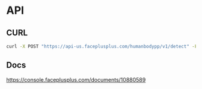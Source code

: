 # API

## CURL

```bash
curl -X POST "https://api-us.faceplusplus.com/humanbodypp/v1/detect" -F "api_key=..." -F "api_secret=..." -F "image_file=@1.jpg" -F "return_attributes=gender"
```

## Docs

https://console.faceplusplus.com/documents/10880589
